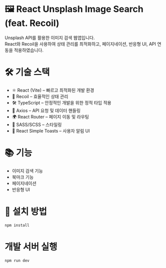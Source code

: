 # 🖼️ React Unsplash Image Search (feat. Recoil)

Unsplash API를 활용한 이미지 검색 웹앱입니다. <br />
React와 Recoil을 사용하여 상태 관리를 최적화하고, 페이지네이션, 반응형 UI, API 연동을 적용하였습니다. <br />

# 🛠️ 기술 스택

- ⚛ React (Vite) – 빠르고 최적화된 개발 환경
- 🎯 Recoil – 효율적인 상태 관리
- 🛠 TypeScript – 안정적인 개발을 위한 정적 타입 적용
- 🔗 Axios – API 요청 및 데이터 핸들링
- 🌍 React Router – 페이지 이동 및 라우팅
- 🎨 SASS/SCSS – 스타일링
- 🔔 React Simple Toasts – 사용자 알림 UI

# 📚 기능

- 이미지 검색 기능
- 북마크 기능
- 페이지네이션
- 반응형 UI

# 🔧 설치 방법

```sh
npm install
```

# 개발 서버 실행

```sh
npm run dev
```
